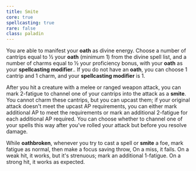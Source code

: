 ```yaml
---
title: Smite
core: true
spellcasting: true
rare: false
class: paladin
---
```

You are able to manifest your **oath** as divine energy. Choose a number of cantrips equal to ½ your **oath** (minimum 1) from the divine spell list, and a number of charms equal to ½ your proficiency bonus, with your **oath** as your **spellcasting modifier**.. If you do not have an **oath**, you can choose 1 cantrip and 1 charm, and your **spellcasting modifier** is 1. 

After you hit a creature with a melee or ranged weapon attack, you can mark 2-fatigue to channel one of your cantrips into the attack as a **smite**. You cannot charm these cantrips, but you can upcast them; if your original attack doesn't meet the upcast AP requirements, you can either mark additional AP to meet the requirements or mark an additional 2-fatigue for each additional AP required. You can choose whether to channel one of your spells this way after you've rolled your attack but before you resolve damage.

While **oathbroken**, whenever you try to cast a spell or **smite** a foe, mark fatigue as normal, then make a focus saving throw, On a miss, it fails. On a weak hit, it works, but it's strenuous; mark an additional 1-fatigue. On a strong hit, it works as expected.
